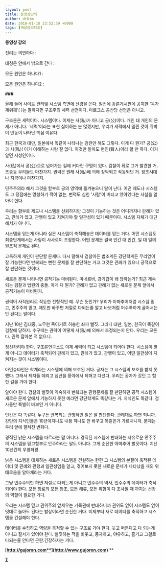 ```yaml
---
layout: post
title: 동영상강의
author: drkim
date: 2010-01-18 23:52:59 +0900
tags: [깨달음의대화]
---
```

**동영상 강의**

진리는 의연하다 : 



대칭은 안에서 밖으로 간다 : 



모든 원인은 하나다1 : 



모든 원인은 하나다2 : 



**###**

올해 들어 사이트 관리및 시스템 측면에 신경을 쓴다. 일전에 강론게시판에 공지한 '독자제위께'( )는 말하자면 구조주의 세력 선언이다. 마르크스 공산당 선언은 아니고.

구조론은 세력이다. 시스템이다. 이제는 사(私)가 아니고 공(公)이다. 개인 대 개인의 문제가 아니다. '세력'이라는 표현 싫어하는 분 많겠지만, 우리가 세력에서 밀린 것이 쥐박이 반동이 나타난 핵심 이유다. 

최근 한국과 대만, 일본에서 똑같이 나타나는 검란만 해도 그렇다. 이게 다 뭔가? 공(公)과 사(私)! 이거 이해하는 사람 잘 없다. 이것만 알아도 현인(賢人)이라 할 만 하다. 이거 알면 지성인이다.

사(私)에서 공(公)으로 넘어가는 길에 커다란 구멍이 있다. 검찰이 뒤로 그거 발견한 거. 조중동 무리들도 마찬가지. 권력은 원래 사(私)에 의해 장악되고 작동되던 거. 왕조시대나 지금이나 마찬가지.

민주주의라 해서 그것을 함부로 공의 영역에 옮겨놓으니 탈이 난다. 어떤 제도나 시스템도 그 정점에는 멍청하기 짝이 없는, 변덕도 심한 '사람'이 버티고 앉아있다는 사실을 알아야 한다.

우리는 함부로 제도나 시스템을 신뢰하지만 그것이 기능하는 것은 어디까지나 판례가 있고, 관례가 있고, 관행이 있고 지켜가야 할 일관성이 있기 때문이다. 시스템 자체가 대단해서가 아니다. 

시스템을 믿는게 아니라 실은 시스템이 축적해놓은 데이터를 믿는 거다. 어떤 시스템도 최종단계에서는 사람이 사사로이 조정한다. 어떤 문제든 결국 인간 대 인간, 일 대 일의 원초적 문제로 된다. 

고독하게 개인이 판단할 문제다. 다시 말해서 검찰이든 법조계든 강단학계든 무리없이 잘 기능한다면 반복되는 뻔한 문제를 잘 판단하는 거고 그것은 관례가 있으니 공적으로 잘 판단하는 것이다.

새로운 문제 나타나면 공적기능 마비된다. 미네르바, 강기갑이 왜 당하는가? 최근 계속되는 검찰과 법원의 충돌. 이게 다 뭔가? 관례가 없고 판례가 없는 새로운 문제 앞에서 공적기능이 마비된거.

권력이 사적원리로 작동한 전형적인 예. 무슨 뜻인가? 우리가 아마추어처럼 시스템 믿고, 민주주의 믿고, 제도만 바꾸면 저절로 다되는줄 알고 바보처럼 어수룩하게 굴어서는 안 된다는 말이다. 

지난 10년 김대중, 노무현 죽이기로 허송한 좌파 뻘짓. 그러니 대만, 일본, 한국이 똑같이 검찰에 당하지. 수구떼는 권력이 어떻게 사(私)에 의해서 조정되는지 안다. 우리는 모른다. 권력 잡아본 적 없으니. 

정신차려야 한다. 구조론연구소도 이제 세력이 되고 시스템이 되어야 한다. 시스템이 별게 아니고 데이터가 축적되어 판례가 있고, 관례가 있고, 관행이 있고, 어떤 일관성이 지켜지는 것이 시스템이다. 

아인슈타인은 학계라는 시스템에 의해 보호된 거다. 공자는 그 시스템의 보호를 받지 못했다. 그래서 제자들 데리고 십년을 황야에서 헤매고 다녔다. 우리는 공자가 갔던 그 험한 길을 가야 한다. 

알아야 한다. 검찰의 뻘짓이 익숙하게 반복되는 관행문제를 잘 판단하던 공적 시스템이 새로운 문제 앞에서 기능하지 못한 예라면 강단학계도 똑같다는 거. 지식인도 똑같다. 검사들만 특별히 바보인 거 아니다. 

인간은 다 똑같다. 누구든 반복되는 관행적인 일은 잘 판단한다. 관례대로 하면 되니까. 강단의 지식인들은 10년이지나도 내용 하나도 안 바꾸고 똑같은거 가르치니까. 문제는 우리 앞에 펼쳐진 변화다.

경직된 낡은 시스템을 따르라는 말 아니다. 경직된 시스템에 반대하는 자유로운 민주주의 시스템을 믿고함부로 안주하라는 말도 아니다. 그게 순진한 아마추어 뻘짓이다. 지난 10년간의 우왕좌왕.

낡은 시스템을 대체하는 새로운 시스템을 건설하는 한편 그 시스템의 본질이 축적된 데이터 및 관례와 관행과 일관성임을 알고, 겪어보지 못한 새로운 문제가 나타났을 때의 위태로움을 알아채라는 거다.

그냥 민주주의만 하면 저절로 다되는게 아니고 민주주의 역사, 민주주의 데이터가 축적되어야 한다. 모든 항로의 모든 암초, 모든 해류, 모든 위험이 다 조사될 때 까지는 선장의 역할이 필요한 거다.

우리는 시스템 믿고 권위주의 앞세우는 기득권에 반대하니까 권위도 없이 시스템도 없이 멋대로 놀아도 된다는 발상이라면 순진한 거다. 이제부터 새로 데이터를 축적하고 시스템을 건설해야 한다. 

데이터를 수집하고 역량을 축적할 수 있는 구조로 가야 한다. 웃고 떠든다고 다 되는게 아니고 질서가 있어야 한다. 뻘짓하는 적을 비웃고, 풍자하고, 야유하고, 즐기고 그걸로 다되는줄 안다면 곤란.긴장하자는 거다.

[**http://gujoron.com**](http://www.gujoron.com)** 
**

**∑**